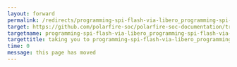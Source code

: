 ```yaml
---
layout: forward
permalink: /redirects/programming-spi-flash-via-libero_programming-spi-flash-via-libero
target: https://github.com/polarfire-soc/polarfire-soc-documentation/tree/master/how-to/programming-the-spi-flash-on-a-polarfire-soc-board-and-booting-via-hss.md
targetname: programming-spi-flash-via-libero_programming-spi-flash-via-libero
targettitle: taking you to programming-spi-flash-via-libero_programming-spi-flash-via-libero
time: 0
message: this page has moved
---
```

